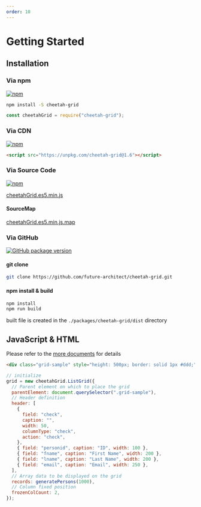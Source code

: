 ```yaml
---
order: 10
---
```


# Getting Started

## Installation

### Via npm

[![npm](https://img.shields.io/npm/v/cheetah-grid.svg)](https://www.npmjs.com/package/cheetah-grid)

```bash
npm install -S cheetah-grid
```

```js
const cheetahGrid = require("cheetah-grid");
```

### Via CDN

[![npm](https://img.shields.io/npm/v/cheetah-grid.svg)](https://www.npmjs.com/package/cheetah-grid)

```html
<script src="https://unpkg.com/cheetah-grid@1.6"></script>
```

### Via Source Code

[![npm](https://img.shields.io/npm/v/cheetah-grid.svg)](https://www.npmjs.com/package/cheetah-grid)

[cheetahGrid.es5.min.js](https://unpkg.com/cheetah-grid@1.6/dist/cheetahGrid.es5.min.js)

#### SourceMap

[cheetahGrid.es5.min.js.map](https://unpkg.com/cheetah-grid@1.6/dist/cheetahGrid.es5.min.js.map)

### Via GitHub

[![GitHub package version](https://img.shields.io/github/package-json/v/future-architect/cheetah-grid.svg)](https://github.com/future-architect/cheetah-grid)

#### git clone

```bash
git clone https://github.com/future-architect/cheetah-grid.git
```

#### npm install & build

```bash
npm install
npm run build
```

built file is created in the `./packages/cheetah-grid/dist` directory

## JavaScript & HTML

Please refer to the [more documents](../api/js/README.md) for details

<code-preview>

```html
<div class="grid-sample" style="height: 500px; border: solid 1px #ddd;"></div>
```

```js
// initialize
grid = new cheetahGrid.ListGrid({
  // Parent element on which to place the grid
  parentElement: document.querySelector(".grid-sample"),
  // Header definition
  header: [
    {
      field: "check",
      caption: "",
      width: 50,
      columnType: "check",
      action: "check",
    },
    { field: "personid", caption: "ID", width: 100 },
    { field: "fname", caption: "First Name", width: 200 },
    { field: "lname", caption: "Last Name", width: 200 },
    { field: "email", caption: "Email", width: 250 },
  ],
  // Array data to be displayed on the grid
  records: generatePersons(1000),
  // Column fixed position
  frozenColCount: 2,
});
```

</code-preview>
